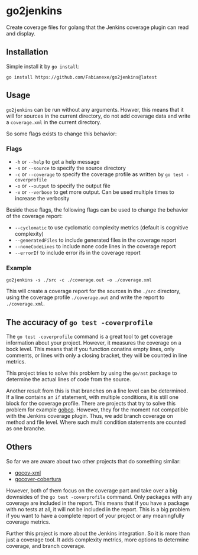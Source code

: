 # go2jenkins
Create coverage files for golang that the Jenkins coverage plugin can read and display.

## Installation
Simple install it by `go install`:
```
go install https://github.com/Fabianexe/go2jenkins@latest
```

## Usage
`go2jenkins` can be run without any arguments.
Howver, this means that it will for sources in the current directory, 
do not add coverage data and write a `coverage.xml` in the current directory.

So some flags exists to change this behavior:
### Flags
* `-h` or `--help` to get a help message
* `-s` or `--source` to specify the source directory
* `-c` or `--coverage` to specify the coverage profile as written by `go test -coverprofile`
* `-o` or `--output` to specify the output file
* `-v` or `--verbose` to get more output. Can be used multiple times to increase the verbosity

Beside these flags, the following flags can be used to change the behavior of the coverage report:
*  `--cyclomatic` to use cyclomatic complexity metrics (default is cognitive complexity)
*  `--generatedFiles` to include generated files in the coverage report 
* `--noneCodeLines` to include none code lines in the coverage report 
* `--errorIf` to include error ifs in the coverage report 

### Example
```
go2jenkins -s ./src -c ./coverage.out -o ./coverage.xml
```
This will create a coverage report for the sources in the `./src` directory,
using the coverage profile `./coverage.out` and write the report to `./coverage.xml`.

## The accuracy of `go test -coverprofile`
The `go test -coverprofile` command is a great tool to get coverage information about your project.
However, it measures the coverage on a bock level. This means that if you function conatins empty lines, only comments, 
or lines with only a closing bracket, they will be counted in line metrics.

This project tries to solve this problem by using the `go/ast` package to determine the actual lines of code from the source.

Another result from this is that branches on a line level can be determined. If a line contains an `if` statement,
with multiple conditions, it is still one block for the coverage profile. There are projects that try to solve this problem
for example [gobco](https://github.com/rillig/gobco). However, they for the moment not compatible with the Jenkins coverage plugin.
Thus, we add branch coverage on method and file level. Where such multi condition statements are counted as one branche.

## Others
So far we are aware about two other projects that do something similar:
* [gocov-xml](https://github.com/AlekSi/gocov-xml)
* [gocover-cobertura](https://github.com/boumenot/gocover-cobertura) 

However, both of them focus on the coverage part and take over a big downsides of the `go test -coverprofile` command.
Only packages with any coverage are included in the report. 
This means that if you have a package with no tests at all, it will not be included in the report. 
This is a big problem if you want to have a complete report of your project or any meaningfully coverage metrics.

Further this project is more about the Jenkins integration. So it is more than just a coverage tool.
It adds complexity metrics, more options to determine coverage, and branch coverage.